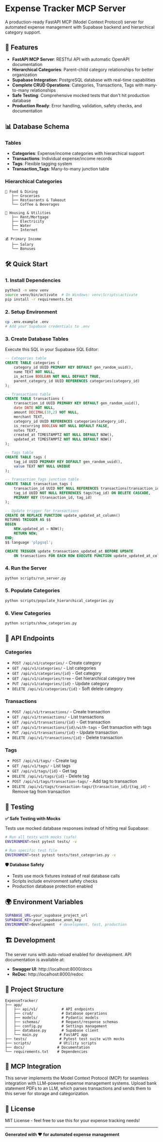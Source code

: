 # Expense Tracker MCP Server

A production-ready FastAPI MCP (Model Context Protocol) server for automated expense management with Supabase backend and hierarchical category support.

## 🚀 Features

- **FastAPI MCP Server**: RESTful API with automatic OpenAPI documentation
- **Hierarchical Categories**: Parent-child category relationships for better organization
- **Supabase Integration**: PostgreSQL database with real-time capabilities
- **Complete CRUD Operations**: Categories, Transactions, Tags with many-to-many relationships
- **Safe Testing**: Comprehensive mocked tests that don't hit production database
- **Production Ready**: Error handling, validation, safety checks, and documentation

## 📊 Database Schema

### Tables
- **Categories**: Expense/income categories with hierarchical support
- **Transactions**: Individual expense/income records
- **Tags**: Flexible tagging system
- **Transaction_Tags**: Many-to-many junction table

### Hierarchical Categories
```
💸 Food & Dining
   ├── Groceries
   ├── Restaurants & Takeout
   └── Coffee & Beverages

💸 Housing & Utilities
   ├── Rent/Mortgage
   ├── Electricity
   ├── Water
   └── Internet
   
💰 Primary Income
   ├── Salary
   └── Bonuses
```

## 🛠️ Quick Start

### 1. Install Dependencies
```bash
python3 -m venv venv
source venv/bin/activate  # On Windows: venv\Scripts\activate
pip install -r requirements.txt
```

### 2. Setup Environment
```bash
cp .env.example .env
# Add your Supabase credentials to .env
```

### 3. Create Database Tables
Execute this SQL in your Supabase SQL Editor:

```sql
-- Categories table
CREATE TABLE categories (
    category_id UUID PRIMARY KEY DEFAULT gen_random_uuid(),
    name TEXT NOT NULL,
    is_active BOOLEAN NOT NULL DEFAULT TRUE,
    parent_category_id UUID REFERENCES categories(category_id)
);

-- Transactions table
CREATE TABLE transactions (
    transaction_id UUID PRIMARY KEY DEFAULT gen_random_uuid(),
    date DATE NOT NULL,
    amount DECIMAL(10,2) NOT NULL,
    merchant TEXT,
    category_id UUID REFERENCES categories(category_id),
    is_recurring BOOLEAN NOT NULL DEFAULT FALSE,
    notes TEXT,
    created_at TIMESTAMPTZ NOT NULL DEFAULT NOW(),
    updated_at TIMESTAMPTZ NOT NULL DEFAULT NOW()
);

-- Tags table
CREATE TABLE tags (
    tag_id UUID PRIMARY KEY DEFAULT gen_random_uuid(),
    value TEXT NOT NULL UNIQUE
);

-- Transaction_Tags junction table
CREATE TABLE transaction_tags (
    transaction_id UUID NOT NULL REFERENCES transactions(transaction_id) ON DELETE CASCADE,
    tag_id UUID NOT NULL REFERENCES tags(tag_id) ON DELETE CASCADE,
    PRIMARY KEY (transaction_id, tag_id)
);

-- Update trigger for transactions
CREATE OR REPLACE FUNCTION update_updated_at_column()
RETURNS TRIGGER AS $$
BEGIN
    NEW.updated_at = NOW();
    RETURN NEW;
END;
$$ language 'plpgsql';

CREATE TRIGGER update_transactions_updated_at BEFORE UPDATE
    ON transactions FOR EACH ROW EXECUTE FUNCTION update_updated_at_column();
```

### 4. Run the Server
```bash
python scripts/run_server.py
```

### 5. Populate Categories
```bash
python scripts/populate_hierarchical_categories.py
```

### 6. View Categories
```bash
python scripts/show_categories.py
```

## 📡 API Endpoints

### Categories
- `POST /api/v1/categories/` - Create category
- `GET /api/v1/categories/` - List categories
- `GET /api/v1/categories/{id}` - Get category
- `GET /api/v1/categories/tree` - Get hierarchical category tree
- `PUT /api/v1/categories/{id}` - Update category
- `DELETE /api/v1/categories/{id}` - Soft delete category

### Transactions
- `POST /api/v1/transactions/` - Create transaction
- `GET /api/v1/transactions/` - List transactions
- `GET /api/v1/transactions/{id}` - Get transaction
- `GET /api/v1/transactions/{id}/with-tags` - Get transaction with tags
- `PUT /api/v1/transactions/{id}` - Update transaction
- `DELETE /api/v1/transactions/{id}` - Delete transaction

### Tags
- `POST /api/v1/tags/` - Create tag
- `GET /api/v1/tags/` - List tags
- `GET /api/v1/tags/{id}` - Get tag
- `DELETE /api/v1/tags/{id}` - Delete tag
- `POST /api/v1/tags/transaction-tags/` - Add tag to transaction
- `DELETE /api/v1/tags/transaction-tags/{transaction_id}/{tag_id}` - Remove tag from transaction

## 🧪 Testing

**✅ Safe Testing with Mocks**

Tests use mocked database responses instead of hitting real Supabase:

```bash
# Run all tests with mocks (safe)
ENVIRONMENT=test pytest tests/ -v

# Run specific test file
ENVIRONMENT=test pytest tests/test_categories.py -v
```

**🛡️ Database Safety**
- Tests use mock fixtures instead of real database calls
- Scripts include environment safety checks
- Production database protection enabled

## 🌍 Environment Variables

```bash
SUPABASE_URL=your_supabase_project_url
SUPABASE_KEY=your_supabase_anon_key
ENVIRONMENT=development  # development, test, production
```

## 🏗️ Development

The server runs with auto-reload enabled for development. API documentation is available at:
- **Swagger UI**: http://localhost:8000/docs
- **ReDoc**: http://localhost:8000/redoc

## 📁 Project Structure

```
ExpenseTracker/
├── app/
│   ├── api/v1/           # API endpoints
│   ├── crud/             # Database operations
│   ├── models/           # Pydantic models
│   ├── schemas/          # Request/response schemas
│   ├── config.py         # Settings management
│   ├── database.py       # Supabase client
│   └── main.py          # FastAPI app
├── tests/               # Pytest test suite with mocks
├── scripts/             # Utility scripts
├── docs/               # Documentation
└── requirements.txt    # Dependencies
```

## 🤖 MCP Integration

This server implements the Model Context Protocol (MCP) for seamless integration with LLM-powered expense management systems. Upload bank statement PDFs to an LLM, which parses transactions and sends them to this server for storage and categorization.

## 📄 License

MIT License - feel free to use this for your expense tracking needs!

---

**Generated with ❤️ for automated expense management**